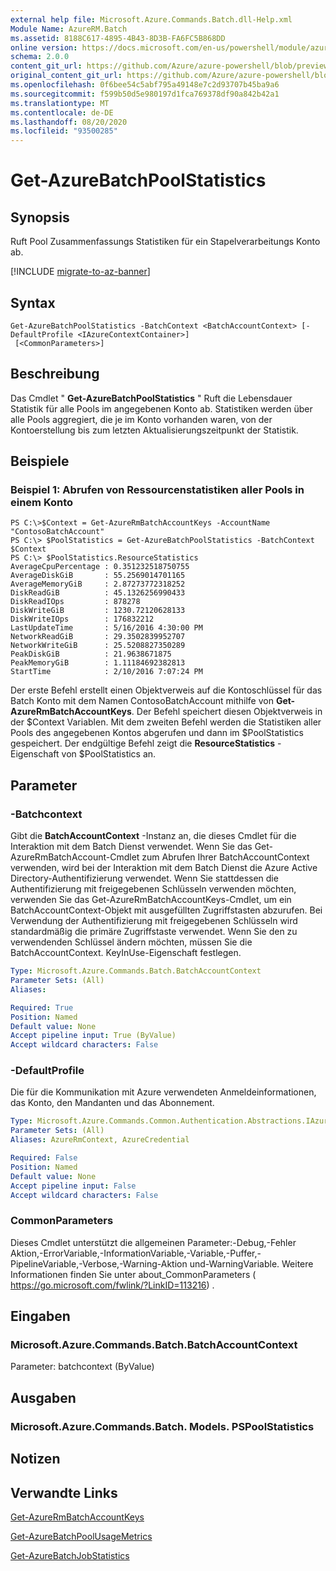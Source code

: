 ```yaml
---
external help file: Microsoft.Azure.Commands.Batch.dll-Help.xml
Module Name: AzureRM.Batch
ms.assetid: 8188C617-4895-4B43-8D3B-FA6FC5B868DD
online version: https://docs.microsoft.com/en-us/powershell/module/azurerm.batch/get-azurebatchpoolstatistics
schema: 2.0.0
content_git_url: https://github.com/Azure/azure-powershell/blob/preview/src/ResourceManager/AzureBatch/Commands.Batch/help/Get-AzureBatchPoolStatistics.md
original_content_git_url: https://github.com/Azure/azure-powershell/blob/preview/src/ResourceManager/AzureBatch/Commands.Batch/help/Get-AzureBatchPoolStatistics.md
ms.openlocfilehash: 0f6bee54c5abf795a49148e7c2d93707b45ba9a6
ms.sourcegitcommit: f599b50d5e980197d1fca769378df90a842b42a1
ms.translationtype: MT
ms.contentlocale: de-DE
ms.lasthandoff: 08/20/2020
ms.locfileid: "93500285"
---
```

# Get-AzureBatchPoolStatistics

## Synopsis
Ruft Pool Zusammenfassungs Statistiken für ein Stapelverarbeitungs Konto ab.

[!INCLUDE [migrate-to-az-banner](../../includes/migrate-to-az-banner.md)]

## Syntax

```
Get-AzureBatchPoolStatistics -BatchContext <BatchAccountContext> [-DefaultProfile <IAzureContextContainer>]
 [<CommonParameters>]
```

## Beschreibung
Das Cmdlet " **Get-AzureBatchPoolStatistics** " Ruft die Lebensdauer Statistik für alle Pools im angegebenen Konto ab.
Statistiken werden über alle Pools aggregiert, die je im Konto vorhanden waren, von der Kontoerstellung bis zum letzten Aktualisierungszeitpunkt der Statistik.

## Beispiele

### Beispiel 1: Abrufen von Ressourcenstatistiken aller Pools in einem Konto
```
PS C:\>$Context = Get-AzureRmBatchAccountKeys -AccountName "ContosoBatchAccount"
PS C:\> $PoolStatistics = Get-AzureBatchPoolStatistics -BatchContext $Context
PS C:\> $PoolStatistics.ResourceStatistics 
AverageCpuPercentage : 0.351232518750755
AverageDiskGiB       : 55.2569014701165
AverageMemoryGiB     : 2.87273772318252
DiskReadGiB          : 45.1326256990433
DiskReadIOps         : 878278
DiskWriteGiB         : 1230.72120628133
DiskWriteIOps        : 176832212
LastUpdateTime       : 5/16/2016 4:30:00 PM
NetworkReadGiB       : 29.3502839952707
NetworkWriteGiB      : 25.5208827350289
PeakDiskGiB          : 21.9638671875
PeakMemoryGiB        : 1.11184692382813
StartTime            : 2/10/2016 7:07:24 PM
```

Der erste Befehl erstellt einen Objektverweis auf die Kontoschlüssel für das Batch Konto mit dem Namen ContosoBatchAccount mithilfe von **Get-AzureRmBatchAccountKeys**.
Der Befehl speichert diesen Objektverweis in der $Context Variablen.
Mit dem zweiten Befehl werden die Statistiken aller Pools des angegebenen Kontos abgerufen und dann im $PoolStatistics gespeichert.
Der endgültige Befehl zeigt die **ResourceStatistics** -Eigenschaft von $PoolStatistics an.

## Parameter

### -Batchcontext
Gibt die **BatchAccountContext** -Instanz an, die dieses Cmdlet für die Interaktion mit dem Batch Dienst verwendet.
Wenn Sie das Get-AzureRmBatchAccount-Cmdlet zum Abrufen Ihrer BatchAccountContext verwenden, wird bei der Interaktion mit dem Batch Dienst die Azure Active Directory-Authentifizierung verwendet. Wenn Sie stattdessen die Authentifizierung mit freigegebenen Schlüsseln verwenden möchten, verwenden Sie das Get-AzureRmBatchAccountKeys-Cmdlet, um ein BatchAccountContext-Objekt mit ausgefüllten Zugriffstasten abzurufen. Bei Verwendung der Authentifizierung mit freigegebenen Schlüsseln wird standardmäßig die primäre Zugriffstaste verwendet. Wenn Sie den zu verwendenden Schlüssel ändern möchten, müssen Sie die BatchAccountContext. KeyInUse-Eigenschaft festlegen.

```yaml
Type: Microsoft.Azure.Commands.Batch.BatchAccountContext
Parameter Sets: (All)
Aliases:

Required: True
Position: Named
Default value: None
Accept pipeline input: True (ByValue)
Accept wildcard characters: False
```

### -DefaultProfile
Die für die Kommunikation mit Azure verwendeten Anmeldeinformationen, das Konto, den Mandanten und das Abonnement.

```yaml
Type: Microsoft.Azure.Commands.Common.Authentication.Abstractions.IAzureContextContainer
Parameter Sets: (All)
Aliases: AzureRmContext, AzureCredential

Required: False
Position: Named
Default value: None
Accept pipeline input: False
Accept wildcard characters: False
```

### CommonParameters
Dieses Cmdlet unterstützt die allgemeinen Parameter:-Debug,-Fehler Aktion,-ErrorVariable,-InformationVariable,-Variable,-Puffer,-PipelineVariable,-Verbose,-Warning-Aktion und-WarningVariable. Weitere Informationen finden Sie unter about_CommonParameters ( https://go.microsoft.com/fwlink/?LinkID=113216) .

## Eingaben

### Microsoft.Azure.Commands.Batch.BatchAccountContext
Parameter: batchcontext (ByValue)

## Ausgaben

### Microsoft.Azure.Commands.Batch. Models. PSPoolStatistics

## Notizen

## Verwandte Links

[Get-AzureRmBatchAccountKeys](./Get-AzureRmBatchAccountKeys.md)

[Get-AzureBatchPoolUsageMetrics](./Get-AzureBatchPoolUsageMetrics.md)

[Get-AzureBatchJobStatistics](./Get-AzureBatchJobStatistics.md)


